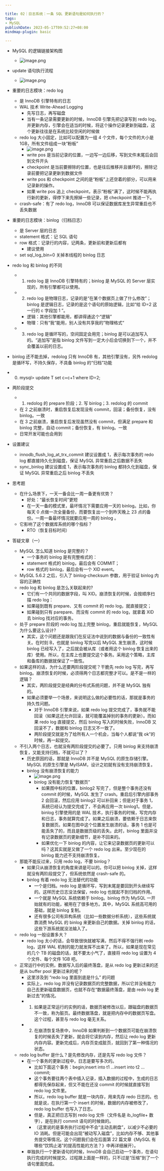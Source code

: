```yaml
---

title: 02｜日志系统：一条 SQL 更新语句是如何执行的？
tags:
- MySQL
publishDate: 2023-05-17T09:52:27+08:00
mindmap-plugin: basic

---
```


- MySQL 的逻辑链接架构图
  - ![image.png](https://cdn.jsdelivr.net/gh/11ze/static/images/mysql45-01-1.png)
- update 语句执行流程
  - ![image.png](https://cdn.jsdelivr.net/gh/11ze/static/images/mysql45-02-1.png)

- 重要的日志模块：redo log
  - 是 InnoDB 引擎特有的日志
  - WAL 技术 Write-Ahead Logging
    - 先写日志，再写磁盘
    - 当有一条记录需要更新的时候，InnoDB 引擎先把记录写到 redo log，并更新内存，引擎会在适当的时候，将这个操作记录更新到磁盘，这个更新往往是在系统比较空闲的时候做
  - redo log 大小固定，比如可以配置为一组 4 个文件，每个文件的大小是 1GB，所有文件组成一块“粉板”
    - ![image.png](https://cdn.jsdelivr.net/gh/11ze/static/images/mysql45-02-2.png)
    - write pos 是当前记录的位置，一边写一边后移，写到文件末尾后会回到文件开头
    - checkpoint 是当前要擦除的位置，也是往后推移并且循环的，擦除记录前要把记录更新到数据文件
    - write pos 和 checkpoint 之间的是“粉板”上还空着的部分，可以用来记录新的操作。
    - 如果 write pos 追上 checkpoint，表示“粉板”满了，这时候不能再执行新的更新，得停下来先擦掉一些记录，把 checkpoint 推进一下。
  - crash-safe：有了 redo log，InnoDB 可以保证数据库发生异常重启也不丢失数据
- 重要的日志模块：binlog（归档日志）
  - 是 Server 层的日志
  - statement 格式：记 SQL 语句
  - row 格式：记录行的内容，记两条，更新前和更新后都有
    - 建议使用
  - set sql_log_bin=0 关掉本线程的 binlog 日志
- redo log 和 binlog 的不同
  - 1. redo log 是 InnoDB 引擎特有的；binlog 是 MySQL 的 Server 层实现的，所有引擎都可以使用。
  - 2. redo log 是物理日志，记录的是“在某个数据页上做了什么修改”；binlog 是逻辑日志，记录的是这个语句的原始逻辑，比如“给 ID=2 这一行的 c 字段加 1 ”。
    - 逻辑：其他引擎都能用，都讲得通这个“逻辑”
    - 物理：只有“我“能用，别人没有共享我的”物理格式“
  - 3. redo log 是循环写的，空间固定会用完；binlog 是可以追加写入的。“追加写”是指 binlog 文件写到一定大小后会切换到下一个，并不会覆盖以前的日志。
- binlog 还不能去掉，redolog 只有 InnoDB 有，其他引擎没有，另外 redolog 是循环写，不持久保存，不具备 binlog 的“归档”功能
- 0. mysql> update T set c=c+1 where ID=2;
- 两阶段提交
  - 1. redolog 的 prepare 阶段；2. 写 binlog；3. redolog 的 commit
  - 在 2 之前崩溃时，重启恢复后发现没有 commit，回滚；备份恢复，没有 binlog。一致
  - 在 3 之前崩溃，重启恢复后发现虽然没有 commit，但满足 prepare 和 binlog 完整，自动 commit；备份恢复，有 binlog。一致
  - 日常开发可能也会用到
- 设置建议
  - innodb_flush_log_at_trx_commit 建议设置成 1，表示每次事务的 redo log 都直接持久化到磁盘，保证 MySQL 异常重启之后数据不丢失
  - sync_binlog 建议设置成 1，表示每次事务的 binlog 都持久化到磁盘，保证 MySQL 异常重启之后 binlog 不丢失
- 思考题
  - 在什么场景下，一天一备会比一周一备更有优势？
    - 好处：“最长恢复时间”更短
    - 在一天一备的模式里，最坏情况下需要应用一天的 binlog。比如，你每天 0 点做一次全量备份，而要恢复出一个到昨天晚上 23 点的备份。一周一备最坏情况就要应用一周的 binlog 。
  - 它影响了这个数据库系统的哪个指标？
    - RTO（恢复目标时间）
- 答疑文章（一）
  - MySQL 怎么知道 binlog 是完整的？
    - 一个事务的 binlog 是有完整格式的：
    - statement 格式的 binlog，最后会有 COMMIT；
    - row 格式的 binlog，最后会有一个 XID event。
  - MySQL 5.6.2 之后，引入了 binlog-checksum 参数，用于验证 binlog 内容的正确性
  - redo log 和 binlog 是怎么关联起来的?
    - 它们有一个共同的数据字段，叫 XID。崩溃恢复的时候，会按顺序扫描 redo log：
    - 如果碰到既有 prepare、又有 commit 的 redo log，就直接提交；
    - 如果碰到只有 parepare、而没有 commit 的 redo log，就拿着 XID 去 binlog 找对应的事务。
  - 处于 prepare 阶段的 redo log 加上完整 binlog，重启就能恢复，MySQL 为什么要这么设计?
    - 其实，这个问题还是跟我们在反证法中说到的数据与备份的一致性有关。在时刻 B，也就是 binlog 写完以后 MySQL 发生崩溃，这时候 binlog 已经写入了，之后就会被从库（或者用这个 binlog 恢复出来的库）使用。所以，在主库上也要提交这个事务。采用这个策略，主库和备库的数据就保证了一致性。
  - 如果这样的话，为什么还要两阶段提交呢？干脆先 redo log 写完，再写 binlog。崩溃恢复的时候，必须得两个日志都完整才可以。是不是一样的逻辑？
    - 其实，两阶段提交是经典的分布式系统问题，并不是 MySQL 独有的。
    - 如果必须要举一个场景，来说明这么做的必要性的话，那就是事务的持久性问题。
      - 对于 InnoDB 引擎来说，如果 redo log 提交完成了，事务就不能回滚（如果这还允许回滚，就可能覆盖掉别的事务的更新）。而如果 redo log 直接提交，然后 binlog 写入的时候失败，InnoDB 又回滚不了，数据和 binlog 日志又不一致了。
      - 两阶段提交就是为了给所有人一个机会，当每个人都说“我 ok”的时候，再一起提交。
  - 不引入两个日志，也就没有两阶段提交的必要了。只用 binlog 来支持崩溃恢复，又能支持归档，不就可以了？
    - 历史原因的话，那就是 InnoDB 并不是 MySQL 的原生存储引擎。MySQL 的原生引擎是 MyISAM，设计之初就有没有支持崩溃恢复。
    - binlog 没有崩溃恢复的能力
      - ![image.png](https://cdn.jsdelivr.net/gh/11ze/static/images/mysql45-02-3.png)
      - binlog 没有能力恢复“数据页”
        - 如果图中标的位置，binlog2 写完了，但是整个事务还没有 commit 的时候，MySQL 发生了 crash。重启后引擎内部事务 2 会回滚，然后应用 binlog2 可以补回来；但是对于事务 1，系统已经认为提交完成了，不会再应用一次 binlog1。但是，binlog 引擎使用的是 WAL 技术，执行事务的时候，写完内存和日志，事务就算完成了。如果之后崩溃，要依赖于日志来恢复数据页。如果在图中这个位置发生崩溃的话，事务 1 也是可能丢失了的，而且是数据页级的丢失。此时，binlog 里面并没有记录数据页的更新细节，是补不回来的。
        - 如果优化一下 binlog 的内容，让它来记录数据页的更新可以吗？这其实就是又做了一个 redo log 出来。至少现在的 binlog 能力还不支持崩溃恢复。
  - 那能不能反过来，只用 redo log，不要 binlog？
    - 如果只从崩溃恢复的角度来讲是可以的。你可以把 binlog 关掉，这样就没有两阶段提交了，但系统依然是 crash-safe 的。
    - binlog 有着 redo log 无法替代的功能
      - 一个是归档。redo log 是循环写，写到末尾是要回到开头继续写的。这样历史日志没法保留，redo log 也就起不到归档的作用。
      - 一个就是 MySQL 系统依赖于 binlog。binlog 作为 MySQL 一开始就有的功能，被用在了很多地方。其中，MySQL 系统高可用的基础，就是 binlog 复制。
      - 还有很多公司有异构系统（比如一些数据分析系统），这些系统就靠消费 MySQL 的 binlog 来更新自己的数据。关掉 binlog 的话，这些下游系统就没法输入了。
  - redo log 一般设置多大？
    - redo log 太小的话，会导致很快就被写满，然后不得不强行刷 redo log，这样 WAL 机制的能力就发挥不出来了。所以，如果是现在常见的几个 TB 的磁盘的话，就不要太小气了，直接将 redo log 设置为 4 个文件、每个文件 1GB 吧。
  - 正常运行中的实例，数据写入后的最终落盘，是从 redo log 更新过来的还是从 buffer pool 更新过来的呢？
    - 这里涉及到 “redo log 里面到底是什么” 的问题
    - 实际上，redo log 并没有记录数据页的完整数据，所以它并没有能力自己去更新磁盘数据页，也就不存在“数据最终落盘，是由 redo log 更新过去”的情况。
    - 1. 如果是正常运行的实例的话，数据页被修改以后，跟磁盘的数据页不一致，称为脏页。最终数据落盘，就是把内存中的数据页写盘。这个过程，甚至与 redo log 毫无关系。
    - 2. 在崩溃恢复场景中，InnoDB 如果判断到一个数据页可能在崩溃恢复的时候丢失了更新，就会将它读到内存，然后让 redo log 更新内存内容。更新完成后，内存页变成脏页，就回到了第一种情况的状态。
  - redo log buffer 是什么？是先修改内存，还是先写 redo log 文件？
    - 在一个事务的更新过程中，日志是要写多次的。
      - 比如下面这个事务：begin;insert into t1 …insert into t2 …commit;
      - 这个事务要往两个表中插入记录，插入数据的过程中，生成的日志都得先保存起来，但又不能在还没 commit 的时候就直接写到 redo log 文件里。
      - 所以，redo log buffer 就是一块内存，用来先存 redo 日志的。也就是说，在执行第一个 insert 的时候，数据的内存被修改了，redo log buffer 也写入了日志。
      - 但是，真正把日志写到 redo log 文件（文件名是 ib_logfile+ 数字），是在执行 commit 语句的时候做的。
      - （这里说的是事务执行过程中不会“主动去刷盘”，以减少不必要的 IO 消耗。但是可能会出现“被动写入磁盘”，比如内存不够、其他事务提交等情况。这个问题我们会在后面第 22 篇文章《MySQL 有哪些“饮鸩止渴”的提高性能的方法？》中再详细展开）。
    - 单独执行一个更新语句的时候，InnoDB 会自己启动一个事务，在语句执行完成的时候提交。过程跟上面是一样的，只不过是“压缩”到了一个语句里面完成。
